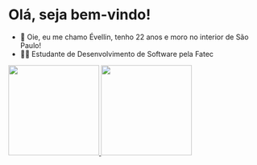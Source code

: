 # Olá, seja bem-vindo!

- 👋 Oie, eu me chamo Évellin, tenho 22 anos e moro no interior de São Paulo!
- 👩‍💻 Estudante de Desenvolvimento de Software pela Fatec
<div>
 <a href="https://evllinlima">
 <img height="180em" src="https://github-readme-stats.vercel.app/api?username=evllinlima&show_icons=true&theme=dracula&include_all_commits=true&count_private=true"/>
 <img height="180em" src="https://github-readme-stats.vercel.app/api/top-langs/?username=evllinlima&layout=compact&langs_count=8&theme=dracula"/>
</div>
